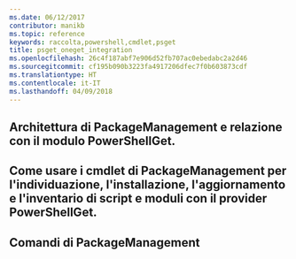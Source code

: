 ```yaml
---
ms.date: 06/12/2017
contributor: manikb
ms.topic: reference
keywords: raccolta,powershell,cmdlet,psget
title: psget_oneget_integration
ms.openlocfilehash: 26c4f187abf7e906d52fb707ac0ebedabc2a2d46
ms.sourcegitcommit: cf195b090b3223fa4917206dfec7f0b603873cdf
ms.translationtype: HT
ms.contentlocale: it-IT
ms.lasthandoff: 04/09/2018
---
```

## <a name="architecture-of-packagemanagement-and-its-relationship-with-powershellget-module"></a>Architettura di PackageManagement e relazione con il modulo PowerShellGet.

## <a name="how-to-use-packagemanagement-cmdlets-for-discovering-installing-updating-and-inventory-of-scripts-and-modules-using-powershellget-provider"></a>Come usare i cmdlet di PackageManagement per l'individuazione, l'installazione, l'aggiornamento e l'inventario di script e moduli con il provider PowerShellGet.

## <a name="pakagemanagement-commands"></a>Comandi di PackageManagement